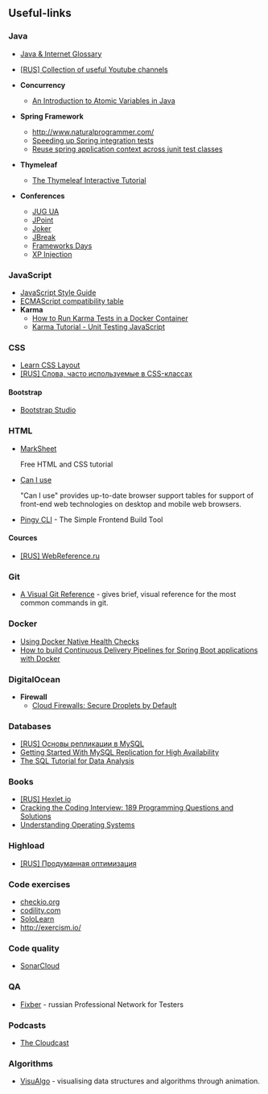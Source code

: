## Useful-links
### Java
- [Java & Internet Glossary](http://mindprod.com/jgloss/jgloss.html)
- [[RUS] Collection of useful Youtube channels](http://java.svlugovoy.com/)
- **Concurrency**
  - [An Introduction to Atomic Variables in Java](http://www.baeldung.com/java-atomic-variables)
- **Spring Framework**
  - http://www.naturalprogrammer.com/
  - [Speeding up Spring integration tests](http://www.nurkiewicz.com/2010/12/speeding-up-spring-integration-tests.html)
  - [Reuse spring application context across junit test classes](https://stackoverflow.com/questions/8501975/reuse-spring-application-context-across-junit-test-classes)
- **Thymeleaf**
  - [The Thymeleaf Interactive Tutorial](http://itutorial.thymeleaf.org/)

- **Conferences**
  - [JUG UA](http://jug.ua/)
  - [JPoint](https://jpoint.ru/en/)
  - [Joker](https://jokerconf.com/en/)
  - [JBreak](https://2017.jbreak.ru//en/)
  - [Frameworks Days](https://frameworksdays.com/page/about)
  - [XP Injection](http://xpinjection.com/)

### JavaScript
- [JavaScript Style Guide](https://github.com/airbnb/javascript)
- [ECMAScript compatibility table](http://kangax.github.io/compat-table/es6/)
- **Karma**
  - [How to Run Karma Tests in a Docker Container](https://dzone.com/articles/how-to-run-karma-tests-in-a-docker-container)
  - [Karma Tutorial - Unit Testing JavaScript](http://www.bradoncode.com/blog/2015/02/27/karma-tutorial/)

### CSS
- [Learn CSS Layout](http://learnlayout.com/)
- [[RUS] Слова, часто используемые в CSS-классах](https://github.com/yoksel/common-words)

#### Bootstrap
- [Bootstrap Studio](https://bootstrapstudio.io/)

### HTML
- [MarkSheet](http://marksheet.io)
    
    Free HTML and CSS tutorial

- [Can I use](http://caniuse.com)
    
    "Can I use" provides up-to-date browser support tables for support of front-end web technologies on desktop and mobile web browsers.
 
- [Pingy CLI](https://pin.gy/cli/) - The Simple Frontend Build Tool

#### Cources
- [[RUS] WebReference.ru](https://webref.ru/)

### Git
- [A Visual Git Reference](https://marklodato.github.io/visual-git-guide/index-en.html) - gives brief, visual reference for the most common commands in git.

### Docker
- [Using Docker Native Health Checks](https://ryaneschinger.com/blog/using-docker-native-health-checks/)
- [How to build Continuous Delivery Pipelines for Spring Boot applications with Docker](https://prezi.com/-cmu8a-tl3pj/how-to-build-continuous-delivery-pipelines-for-spring-boot-applications-with-docker/)

### DigitalOcean
- **Firewall**
  - [Cloud Firewalls: Secure Droplets by Default](https://blog.digitalocean.com/cloud-firewalls-secure-droplets-by-default/)

### Databases
- [[RUS] Основы репликации в MySQL](https://habrahabr.ru/post/56702/)
- [Getting Started With MySQL Replication for High Availability](https://dzone.com/articles/getting-started-with-mysql-replication-for-high-av?edition=305100&utm_source=Spotlight&utm_medium=email&utm_campaign=database%202017-06-16)
- [The SQL Tutorial for Data Analysis](https://community.modeanalytics.com/sql/tutorial/introduction-to-sql/)

### Books
- [[RUS] Hexlet.io](https://map.hexlet.io/pages/books)
- [Cracking the Coding Interview: 189 Programming Questions and Solutions](https://www.amazon.com/Cracking-Coding-Interview-6th-Edition/dp/0984782850/ref=zg_bs_3839_1)
- [Understanding Operating Systems](https://www.amazon.com/Understanding-Operating-Systems-Ann-McHoes/dp/128509655X/ref=zg_bs_3839_16)

### Highload
- [[RUS] Продуманная оптимизация](http://optimization.guide/)

### Code exercises
- [checkio.org](checkio.org)
- [codility.com](codility.com)
- [SoloLearn](https://www.sololearn.com/)
- http://exercism.io/

### Code quality
- [SonarCloud](https://about.sonarcloud.io/)

### QA
- [Fixber](http://fixber.com/) - russian Professional Network for Testers

### Podcasts
- [The Cloudcast](http://www.thecloudcast.net/)

### Algorithms
- [VisuAlgo](https://visualgo.net/en) - visualising data structures and algorithms through animation.

